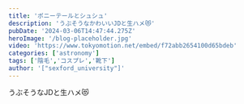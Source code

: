 ```yaml
---
title: 'ポニーテールとシュシュ'
description: 'うぶそうなかわいいJDと生ハメ😻'
pubDate: '2024-03-06T14:47:44.275Z'
heroImage: '/blog-placeholder.jpg'
video: 'https://www.tokyomotion.net/embed/f72abb2654100d65bdeb'
categories: ['astronomy']
tags: ['陰毛','コスプレ','靴下']
author: '["sexford_university"]'
---
```


うぶそうなJDと生ハメ😻




